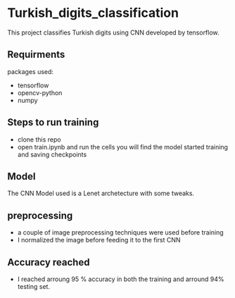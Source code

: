 # Turkish_digits_classification

This project classifies Turkish digits using CNN developed by tensorflow. 

## Requirments
packages used:
* tensorflow
* opencv-python
* numpy

## Steps to run training
* clone this repo
* open train.ipynb and run the cells you will find the model started training and saving checkpoints

## Model
The CNN Model used is a Lenet archetecture with some tweaks.

## preprocessing
* a couple of image preprocessing techniques were used before training
* I normalized the image before feeding it to the first CNN


## Accuracy reached 
* I reached arroung 95 % accuracy in both the training and arround 94% testing set.

